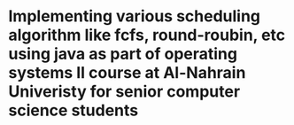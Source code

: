 # Implementing various scheduling algorithm like fcfs, round-roubin, etc using java as part of operating systems II course at Al-Nahrain Univeristy for senior computer science students
